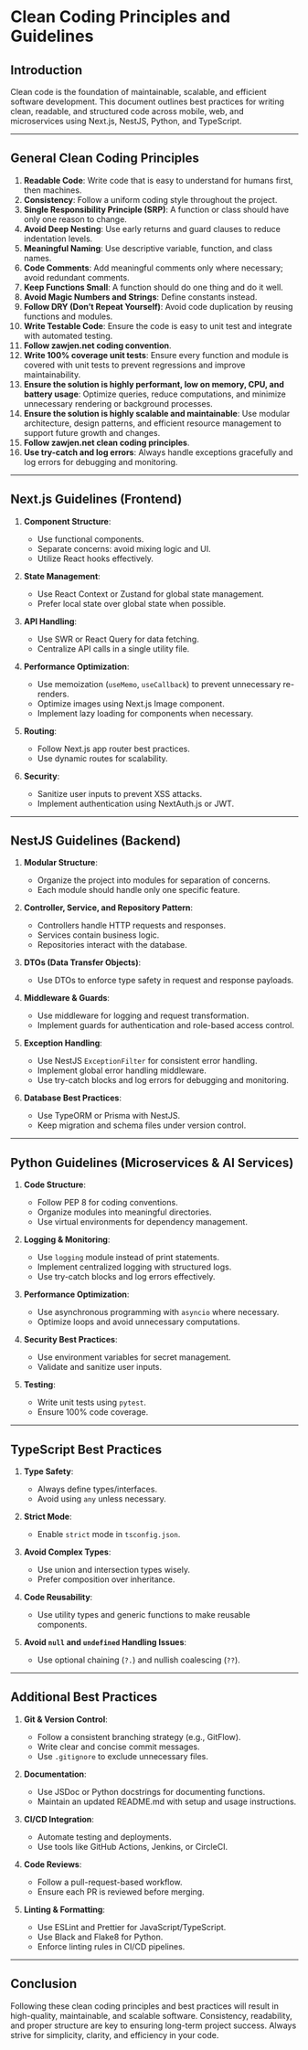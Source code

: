 # Clean Coding Principles and Guidelines

## Introduction
Clean code is the foundation of maintainable, scalable, and efficient software development. This document outlines best practices for writing clean, readable, and structured code across mobile, web, and microservices using Next.js, NestJS, Python, and TypeScript.

---

## General Clean Coding Principles
1. **Readable Code**: Write code that is easy to understand for humans first, then machines.
2. **Consistency**: Follow a uniform coding style throughout the project.
3. **Single Responsibility Principle (SRP)**: A function or class should have only one reason to change.
4. **Avoid Deep Nesting**: Use early returns and guard clauses to reduce indentation levels.
5. **Meaningful Naming**: Use descriptive variable, function, and class names.
6. **Code Comments**: Add meaningful comments only where necessary; avoid redundant comments.
7. **Keep Functions Small**: A function should do one thing and do it well.
8. **Avoid Magic Numbers and Strings**: Define constants instead.
9. **Follow DRY (Don’t Repeat Yourself)**: Avoid code duplication by reusing functions and modules.
10. **Write Testable Code**: Ensure the code is easy to unit test and integrate with automated testing.
11. **Follow zawjen.net coding convention**.
12. **Write 100% coverage unit tests**: Ensure every function and module is covered with unit tests to prevent regressions and improve maintainability.
13. **Ensure the solution is highly performant, low on memory, CPU, and battery usage**: Optimize queries, reduce computations, and minimize unnecessary rendering or background processes.
14. **Ensure the solution is highly scalable and maintainable**: Use modular architecture, design patterns, and efficient resource management to support future growth and changes.
15. **Follow zawjen.net clean coding principles**.
16. **Use try-catch and log errors**: Always handle exceptions gracefully and log errors for debugging and monitoring.

---

## Next.js Guidelines (Frontend)
1. **Component Structure**:
   - Use functional components.
   - Separate concerns: avoid mixing logic and UI.
   - Utilize React hooks effectively.
   
2. **State Management**:
   - Use React Context or Zustand for global state management.
   - Prefer local state over global state when possible.
   
3. **API Handling**:
   - Use SWR or React Query for data fetching.
   - Centralize API calls in a single utility file.

4. **Performance Optimization**:
   - Use memoization (`useMemo`, `useCallback`) to prevent unnecessary re-renders.
   - Optimize images using Next.js Image component.
   - Implement lazy loading for components when necessary.

5. **Routing**:
   - Follow Next.js app router best practices.
   - Use dynamic routes for scalability.
   
6. **Security**:
   - Sanitize user inputs to prevent XSS attacks.
   - Implement authentication using NextAuth.js or JWT.

---

## NestJS Guidelines (Backend)
1. **Modular Structure**:
   - Organize the project into modules for separation of concerns.
   - Each module should handle only one specific feature.

2. **Controller, Service, and Repository Pattern**:
   - Controllers handle HTTP requests and responses.
   - Services contain business logic.
   - Repositories interact with the database.

3. **DTOs (Data Transfer Objects)**:
   - Use DTOs to enforce type safety in request and response payloads.
   
4. **Middleware & Guards**:
   - Use middleware for logging and request transformation.
   - Implement guards for authentication and role-based access control.

5. **Exception Handling**:
   - Use NestJS `ExceptionFilter` for consistent error handling.
   - Implement global error handling middleware.
   - Use try-catch blocks and log errors for debugging and monitoring.

6. **Database Best Practices**:
   - Use TypeORM or Prisma with NestJS.
   - Keep migration and schema files under version control.

---

## Python Guidelines (Microservices & AI Services)
1. **Code Structure**:
   - Follow PEP 8 for coding conventions.
   - Organize modules into meaningful directories.
   - Use virtual environments for dependency management.
   
2. **Logging & Monitoring**:
   - Use `logging` module instead of print statements.
   - Implement centralized logging with structured logs.
   - Use try-catch blocks and log errors effectively.

3. **Performance Optimization**:
   - Use asynchronous programming with `asyncio` where necessary.
   - Optimize loops and avoid unnecessary computations.

4. **Security Best Practices**:
   - Use environment variables for secret management.
   - Validate and sanitize user inputs.

5. **Testing**:
   - Write unit tests using `pytest`.
   - Ensure 100% code coverage.

---

## TypeScript Best Practices
1. **Type Safety**:
   - Always define types/interfaces.
   - Avoid using `any` unless necessary.

2. **Strict Mode**:
   - Enable `strict` mode in `tsconfig.json`.

3. **Avoid Complex Types**:
   - Use union and intersection types wisely.
   - Prefer composition over inheritance.

4. **Code Reusability**:
   - Use utility types and generic functions to make reusable components.

5. **Avoid `null` and `undefined` Handling Issues**:
   - Use optional chaining (`?.`) and nullish coalescing (`??`).

---

## Additional Best Practices
1. **Git & Version Control**:
   - Follow a consistent branching strategy (e.g., GitFlow).
   - Write clear and concise commit messages.
   - Use `.gitignore` to exclude unnecessary files.

2. **Documentation**:
   - Use JSDoc or Python docstrings for documenting functions.
   - Maintain an updated README.md with setup and usage instructions.

3. **CI/CD Integration**:
   - Automate testing and deployments.
   - Use tools like GitHub Actions, Jenkins, or CircleCI.

4. **Code Reviews**:
   - Follow a pull-request-based workflow.
   - Ensure each PR is reviewed before merging.

5. **Linting & Formatting**:
   - Use ESLint and Prettier for JavaScript/TypeScript.
   - Use Black and Flake8 for Python.
   - Enforce linting rules in CI/CD pipelines.

---

## Conclusion
Following these clean coding principles and best practices will result in high-quality, maintainable, and scalable software. Consistency, readability, and proper structure are key to ensuring long-term project success. Always strive for simplicity, clarity, and efficiency in your code.

